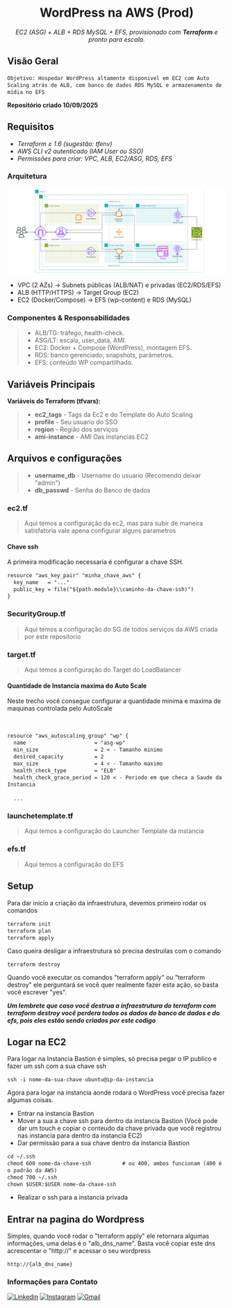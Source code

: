 <h1 align="center">WordPress na AWS (Prod)</h1>
<p align="center"> <i>EC2 (ASG) + ALB + RDS MySQL + EFS, provisionado com <strong>Terraform</strong> e pronto para escala. </i></p>

## Visão Geral

```
Objetivo: Hospedar WordPress altamente disponivel em EC2 com Auto Scaling atrás de ALB, com banco de dados RDS MySQL e armazenamento de mídia no EFS
``` 
**Repositório criado 10/09/2025**


## Requisitos 

* _Terraform ≥ 1.6 (sugestão: tfenv)_
* _AWS CLI v2 autenticado (IAM User ou SSO)_
* _Permissões para criar: VPC, ALB, EC2/ASG, RDS, EFS_

### Arquitetura
![alt text](image.png)
 * VPC (2 AZs) → Subnets públicas (ALB/NAT) e privadas (EC2/RDS/EFS)
 * ALB (HTTP/HTTPS) → Target Group (EC2)
 * EC2 (Docker/Compose) → EFS (wp-content) e RDS (MySQL)

### Componentes & Responsabilidades

> * ALB/TG: tráfego, health-check.
> * ASG/LT: escala, user_data, AMI.
> * EC2: Docker + Compose (WordPress), montagem EFS.
> * RDS: banco gerenciado, snapshots, parâmetros.
> * EFS: conteúdo WP compartilhado.

## Variáveis Principais

**Variáveis do Terraform (tfvars):**

> * **ec2_tags** - Tags da Ec2 e do Template do Auto Scaling
> * **profile** - Seu usuario do SSO
> * **region** - Região dos serviços
> * **ami-instance** - AMI Das instancias EC2
## Arquivos e configurações
> * **username_db** - Username do usuario (Recomendo deixar "admin")
> * **db_passwd** - Senha do Banco de dados

### ec2.tf
> Aqui temos a configuração da ec2, mas para subir de maneira satisfatoria vale apena configurar alguns parametros

#### Chave ssh
A primeira modificação necessaria é configurar a chave SSH.

```
resource "aws_key_pair" "minha_chave_aws" {
  key_name   = "..."
  public_key = file("${path.module}\\caminho-da-chave-ssh)")
}
```
### SecurityGroup.tf
> Aqui temos a configuração do SG de todos serviços da AWS criada por este repositorio

### target.tf
> Aqui temos a configuração do Target do LoadBalancer

#### Quantidade de Instancia maxima do Auto Scale
Neste trecho você consegue configurar a quantidade minima e maxima de maquinas controlada pelo AutoScale

```


resource "aws_autoscaling_group" "wp" {
  name                      = "asg-wp"
  min_size                  = 2 < - Tamanho minimo
  desired_capacity          = 2
  max_size                  = 4 < - Tamanho maximo
  health_check_type         = "ELB"
  health_check_grace_period = 120 < - Periodo em que checa a Saude da Instancia

  ...
```

### launchetemplate.tf
> Aqui temos a configuração do Launcher Template da instancia

### efs.tf
> Aqui temos a configuração do EFS

## Setup
Para dar inicio a criação da infraestrutura, devemos primeiro rodar os comandos
```
terraform init
terraform plan
terraform apply
```
Caso queira desligar a infraestrutura só precisa destruilas com o comando
```
terraform destroy
```

Quando você executar os comandos "terraform apply" ou "terraform destroy" ele perguntará se você quer realmente fazer esta ação, so basta você escrever "yes". 

***Um lembrete que caso você destrua a infraestrutura do terraform com terraform destroy você perdera todos os dados do banco de dados e do efs, pois eles estão sendo criados por este codigo***

## Logar na EC2
Para logar na Instancia Bastion é simples, só precisa pegar o IP publico e fazer um ssh com a sua chave ssh
 ```
ssh -i nome-da-sua-chave ubuntu@ip-da-instancia
 ```
Agora para logar na instancia aonde rodará o WordPress você precisa fazer algumas coisas.
* Entrar na instancia Bastion
* Mover a sua a chave ssh para dentro da instancia Bastion (Você pode dar um touch e copiar o conteudo da chave privada que você registrou nas instancia para dentro da instancia EC2)
* Dar permissão para a sua chave dentro da instancia Bastion
```
cd ~/.ssh
chmod 600 nome-da-chave-ssh          # ou 400, ambos funcionam (400 é o padrão da AWS)
chmod 700 ~/.ssh
chown $USER:$USER nome-da-chave-ssh 
```
* Realizar o ssh para a instancia privada

## Entrar na pagina do Wordpress
Simples, quando você rodar o "terraform apply" ele retornara algumas informações, uma delas é o "alb_dns_name". Basta você copiar este dns acrescentar o "http://" e acessar o seu wordpress
```
http://{alb_dns_name}
```

### Informações para Contato

[![Linkedin](https://img.shields.io/badge/LinkedIn-0077B5?style=for-the-badge&logo=linkedin&logoColor=white)](https://www.linkedin.com/in/alexsandro-ocanha-rodrigues-77149a35b/)
[![Instagram](https://img.shields.io/badge/Instagram-E4405F?style=for-the-badge&logo=instagram&logoColor=white)](https://www.instagram.com/alexsandro.pcap/)
[![Gmail](https://img.shields.io/badge/Gmail-D14836?style=for-the-badge&logo=gmail&logoColor=white)](mailto:alexsandroocanha@gmail.com)